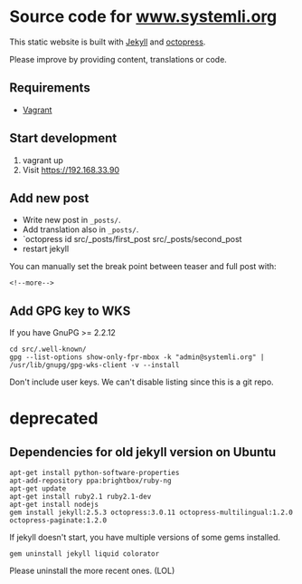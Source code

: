# Source code for www.systemli.org
This static website is built with [Jekyll](https://github.com/jekyll/jekyll)
 and [octopress](https://github.com/octopress/).

Please improve by providing content, translations or code.

## Requirements
 * [Vagrant](https://www.vagrantup.com/)

## Start development
 1. vagrant up
 2. Visit https://192.168.33.90

## Add new post
 * Write new post in `_posts/`.
 * Add translation also in `_posts/`.
 * `octopress id src/_posts/first_post src/_posts/second_post
 * restart jekyll

You can manually set the break point between teaser and full post with:
```
<!--more-->
```

## Add GPG key to WKS

If you have GnuPG >= 2.2.12

```
cd src/.well-known/
gpg --list-options show-only-fpr-mbox -k "admin@systemli.org" | /usr/lib/gnupg/gpg-wks-client -v --install
```

Don't include user keys. We can't disable listing since this is a git repo.

# deprecated
## Dependencies for old jekyll version on Ubuntu
```
apt-get install python-software-properties
apt-add-repository ppa:brightbox/ruby-ng
apt-get update
apt-get install ruby2.1 ruby2.1-dev
apt-get install nodejs
gem install jekyll:2.5.3 octopress:3.0.11 octopress-multilingual:1.2.0 octopress-paginate:1.2.0

```
If jekyll doesn't start, you have multiple versions of some gems installed.
```
gem uninstall jekyll liquid colorator
```
Please uninstall the more recent ones. (LOL)

